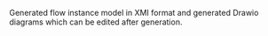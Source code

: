 Generated flow instance model in XMI format and generated Drawio diagrams which can be edited after generation.